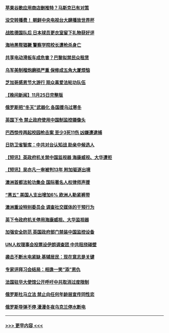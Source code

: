 #### [苹果谷歌应用商店删推特？马斯克已有对策](../pages/prog202/a103583915.md?t=11262302) 
#### [没交转播费！ 朝鲜中央电视台大肆播放世界杯](../pages/prog202/a103583923.md?t=11262302) 
#### [战胜德国队后 日本球员更衣室留下礼物获好评](../pages/prog202/a103583918.md?t=11262302) 
#### [海地黑帮猖獗 警察学院校长遭枪杀身亡](../pages/prog202/a103583893.md?t=11262302) 
#### [共享电动滑板车成危害？巴黎拟禁民众租赁](../pages/prog202/a103583865.md?t=11262302) 
#### [乌军美制榴炮磨损严重 保修成五角大厦烦恼](../pages/prog202/a103583856.md?t=11262302) 
#### [芝加哥感恩节大游行 观众喜爱法轮功队伍](../pages/prog202/a103583588.md?t=11262302) 
#### [【晚间新闻】11月25日完整版](../pages/prog202/a103583678.md?t=11262302) 
#### [俄罗斯把“冬天”武器化 各国援乌过寒冬](../pages/prog202/a103583650.md?t=11262302) 
#### [英国下令 禁止政府使用中国制监控摄像头](../pages/prog202/a103583652.md?t=11262302) 
#### [巴西惊传两起校园枪击案 至少3死11伤 凶嫌遭逮捕](../pages/prog202/a103583608.md?t=11262302) 
#### [日防卫省智库：中共对台认知战 助亲中候选人](../pages/prog202/a103583410.md?t=11262302) 
#### [【短讯】英政府机关禁中国监视器 海康威视、大华遭拒](../pages/prog202/a103583412.md?t=11262302) 
#### [【短讯】吴亦凡一审被判13年 附加驱逐出境](../pages/prog202/a103583406.md?t=11262302) 
#### [澳洲首都法轮功集会 国际著名人权律师声援](../pages/prog202/a103583418.md?t=11262302) 
#### [“黑五” 美国人支出增加6% 欧洲人勒紧裤带](../pages/prog202/a103583262.md?t=11262302) 
#### [澳洲重设特别委员会 调查社交媒体的干预行为](../pages/prog202/a103583316.md?t=11262302) 
#### [英下令政府机关停用海康威视、大华监视器](../pages/prog202/a103583224.md?t=11262302) 
#### [加强安全防范 英国政府部门禁装中国监控设备](../pages/prog202/a103583110.md?t=11262302) 
#### [UN人权理事会投票设伊朗调查团 中共阻挠碰壁](../pages/prog202/a103583106.md?t=11262302) 
#### [袭击不断水电紧缺 基辅居民：现在意志是关键](../pages/prog202/a103583102.md?t=11262302) 
#### [专家评拜习会结局：相逢一笑“添”恩仇](../pages/prog202/a103583027.md?t=11262302) 
#### [法国驻华大使馆公开呼吁中共取消过度限制](../pages/prog202/a103582944.md?t=11262302) 
#### [俄罗斯杜马立法 禁止向任何年龄层宣传同性恋](../pages/prog202/a103582771.md?t=11262302) 
#### [俄罗斯导弹不停 漫漫冬夜乌克兰停水断电](../pages/prog202/a103582761.md?t=11262302) 

----
#### [ >>> 更早内容 <<< ](../indexes/prog202-earlier.md)
